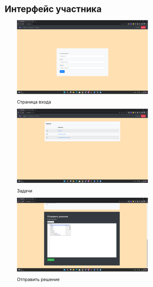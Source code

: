 # Интерфейс участника

<figure><img src="../.gitbook/assets/u_login_page.png" alt=""><figcaption><p>Страница входа</p></figcaption></figure>

<figure><img src="../.gitbook/assets/u_problems.png" alt=""><figcaption><p>Задачи</p></figcaption></figure>

<figure><img src="../.gitbook/assets/u_editor_page.png" alt=""><figcaption><p>Отправить решение</p></figcaption></figure>
